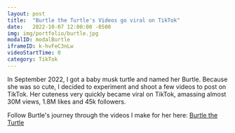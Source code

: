 ```yaml
---
layout: post
title:  "Burtle the Turtle's Videos go viral on TikTok"
date:   2022-10-07 12:00:00 -0500
img: img/portfolio/burtle.jpg
modalID: modalBurtle
iframeID: k-hvFeC3nLw
videoStartTime: 0
category: TikTok
---
```


In September 2022, I got a baby musk turtle and named her Burtle. Because she was so cute, I decided to experiment and 
shoot a few videos to post on TikTok. Her cuteness very quickly became viral on TikTok, amassing almost 30M views, 1.8M likes and 45k followers.

Follow Burtle's journey through the videos I make for her here: [Burtle the Turtle](https://linktr.ee/burtle.the.turtle)